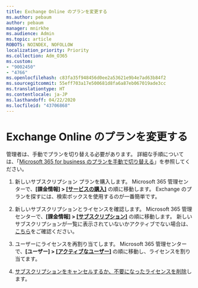 ```yaml
---
title: Exchange Online のプランを変更する
ms.author: pebaum
author: pebaum
manager: mnirkhe
ms.audience: Admin
ms.topic: article
ROBOTS: NOINDEX, NOFOLLOW
localization_priority: Priority
ms.collection: Adm_O365
ms.custom:
- "9002450"
- "4766"
ms.openlocfilehash: c83fa35f948456d0ee2a53621e9b4e7ad63b84f2
ms.sourcegitcommit: 55eff703a17e500681d8fa6a87eb067019ade3cc
ms.translationtype: HT
ms.contentlocale: ja-JP
ms.lasthandoff: 04/22/2020
ms.locfileid: "43706868"
---
```

# <a name="change-exchange-online-plans"></a>Exchange Online のプランを変更する

管理者は、手動でプランを切り替える必要があります。 詳細な手順については、「[Microsoft 365 for business のプランを手動で切り替える](https://docs.microsoft.com/microsoft-365/commerce/subscriptions/switch-plans-manually?view=o365-worldwide)」を参照してください。

1. 新しいサブスクリプション プランを購入します。 Microsoft 365 管理センターで、**[課金情報] > [[サービスの購入]](https://go.microsoft.com/fwlink/p/?linkid=868433)** の順に移動します。 Exchange のプランを探すには、検索ボックスを使用するのが一番簡単です。

2. 新しいサブスクリプションとライセンスを確認します。 Microsoft 365 管理センターで、**[課金情報] > [[サブスクリプション]](https://go.microsoft.com/fwlink/p/?linkid=842054)** の順に移動します。 新しいサブスクリプションが一覧に表示されていないかアクティブでない場合は、[こちら](https://docs.microsoft.com/microsoft-365/commerce/subscriptions/switch-plans-manually?view=o365-worldwide#the-new-subscription-isnt-listed-or-isnt-active)をご確認ください。

3. ユーザーにライセンスを再割り当てします。 Microsoft 365 管理センターで、**[ユーザー] > [[アクティブなユーザー]](https://go.microsoft.com/fwlink/p/?linkid=834822)** の順に移動し、ライセンスを割り当てます。

4. [サブスクリプションをキャンセルするか、不要になったライセンスを削除](https://docs.microsoft.com/microsoft-365/commerce/subscriptions/switch-plans-manually?view=o365-worldwide#step-5-cancel-subscriptions-or-remove-licenses-that-you-no-longer-need-optional)します。

